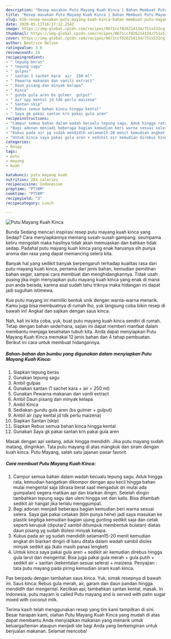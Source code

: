 ```yaml
---
description: "Resep masakan Putu Mayang Kuah Kinca | Bahan Membuat Putu Mayang Kuah Kinca Yang Enak Dan Mudah"
title: "Resep masakan Putu Mayang Kuah Kinca | Bahan Membuat Putu Mayang Kuah Kinca Yang Enak Dan Mudah"
slug: 416-resep-masakan-putu-mayang-kuah-kinca-bahan-membuat-putu-mayang-kuah-kinca-yang-enak-dan-mudah
date: 2020-05-11T16:17:12.254Z
image: https://img-global.cpcdn.com/recipes/0671ccf026214134/751x532cq70/putu-mayang-kuah-kinca-foto-resep-utama.jpg
thumbnail: https://img-global.cpcdn.com/recipes/0671ccf026214134/751x532cq70/putu-mayang-kuah-kinca-foto-resep-utama.jpg
cover: https://img-global.cpcdn.com/recipes/0671ccf026214134/751x532cq70/putu-mayang-kuah-kinca-foto-resep-utama.jpg
author: Beatrice Nelson
ratingvalue: 3.6
reviewcount: 14
recipeingredient:
- " tepung beras"
- " tepung sagu"
- " gulpas"
- " santan 1 sachet kara  air  250 ml"
- " Pewarna makanan dan vanili extract"
- " Daun pisang dan minyak kelapa"
- " Kinca"
- " gundu gula aren bs gulmer  gulput"
- " air spy kental jd tdk perlu maizena"
- " Santan skip"
- " Rebus semua bahan kinca hingga kental"
- " Saya gk pakai santan krn pakai gula aren"
recipeinstructions:
- "Campur semua bahan dalam wadah kecualu tepung sagu. Aduk hingga rata, kemudian hangatkan dikompor dengan apu kecil hingga bahan mulai mengental saja (dirasa berat saat mengaduk dn mulai ada gumpalan) segera matikan api dan biarkan dingin. Setelah dingin tambahkan tepung sagu dan uleni hingga set dan kalis. Bisa ditambah sedikit air hangat jika terlalu menggumpal."
- "Bagi adonan menjadi beberapa bagian kemudian beri warna sesuai selera. Saya gak pakai cetakan (blm punya hehe) jadi saya masukan ke plastik segitiga kemudian bagian ujung gunting sedikit saja dan cetak seperti kerupuk (diputar2 sambil ditumpuk membentuk bulatan) diatas daun pisang yg sudah diolesi minyak kelapa."
- "Kukus pada air yg sudah mendidih selaman15-20 menit kemudian angkat dn biarkan dingin dl baru ditata dalam wadah sambil dioles minyak sedikit aja (kalo masih panas lengket)"
- "Untuk kinca saya pakai gula aren + sedikit air kemudian direbus hingga gula larut dan mengental. Bisa juga pakai gula merah + gula putih + sedikit air + santan (kekentalan sesuai selera) + maizena. Penyajian : tata putu mayang pada piring kemudian siram kuah kinca."
categories:
- Resep
tags:
- putu
- mayang
- kuah

katakunci: putu mayang kuah 
nutrition: 283 calories
recipecuisine: Indonesian
preptime: "PT30M"
cooktime: "PT58M"
recipeyield: "3"
recipecategory: Lunch

---
```



![Putu Mayang Kuah Kinca](https://img-global.cpcdn.com/recipes/0671ccf026214134/751x532cq70/putu-mayang-kuah-kinca-foto-resep-utama.jpg)

Bunda Sedang mencari inspirasi resep putu mayang kuah kinca yang Sedap? Cara menyiapkannya memang susah-susah gampang. seumpama keliru mengolah maka hasilnya tidak akan memuaskan dan bahkan tidak sedap. Padahal putu mayang kuah kinca yang enak harusnya sih punya aroma dan rasa yang dapat memancing selera kita.

Banyak hal yang sedikit banyak berpengaruh terhadap kualitas rasa dari putu mayang kuah kinca, pertama dari jenis bahan, kemudian pemilihan bahan segar, sampai cara membuat dan menghidangkannya. Tidak usah pusing jika ingin menyiapkan putu mayang kuah kinca yang enak di mana pun anda berada, karena asal sudah tahu triknya maka hidangan ini dapat jadi suguhan istimewa.

Kue putu mayang ini memiliki bentuk unik dengan warna-warna menarik. Kamu juga bisa membuatnya di rumah lho, yuk langsung coba bikin resep di bawah ini! Angkat dan sajikan dengan saus kinca.


Nah, kali ini kita coba, yuk, buat putu mayang kuah kinca sendiri di rumah. Tetap dengan bahan sederhana, sajian ini dapat memberi manfaat dalam membantu menjaga kesehatan tubuh kita. Anda dapat menyiapkan Putu Mayang Kuah Kinca memakai 12 jenis bahan dan 4 tahap pembuatan. Berikut ini cara untuk membuat hidangannya.

<!--inarticleads1-->

##### Bahan-bahan dan bumbu yang digunakan dalam menyiapkan Putu Mayang Kuah Kinca:

1. Siapkan  tepung beras
1. Gunakan  tepung sagu
1. Ambil  gulpas
1. Gunakan  santan (1 sachet kara + air = 250 ml)
1. Gunakan  Pewarna makanan dan vanili extract
1. Ambil  Daun pisang dan minyak kelapa
1. Ambil  Kinca
1. Sediakan  gundu gula aren (bs gulmer + gulput)
1. Ambil  air (spy kental jd tdk perlu maizena)
1. Siapkan  Santan (skip)
1. Siapkan  Rebus semua bahan kinca hingga kental
1. Gunakan  Saya gk pakai santan krn pakai gula aren


Masak dengan api sedang, aduk hingga mendidih. Jika putu mayang sudah matang, dinginkan. Tata putu mayang di atas mangkuk dan siram dengan kuah kinca. Putu Mayang, salah satu jajanan pasar favorit. 

<!--inarticleads2-->

##### Cara membuat Putu Mayang Kuah Kinca:

1. Campur semua bahan dalam wadah kecualu tepung sagu. Aduk hingga rata, kemudian hangatkan dikompor dengan apu kecil hingga bahan mulai mengental saja (dirasa berat saat mengaduk dn mulai ada gumpalan) segera matikan api dan biarkan dingin. Setelah dingin tambahkan tepung sagu dan uleni hingga set dan kalis. Bisa ditambah sedikit air hangat jika terlalu menggumpal.
1. Bagi adonan menjadi beberapa bagian kemudian beri warna sesuai selera. Saya gak pakai cetakan (blm punya hehe) jadi saya masukan ke plastik segitiga kemudian bagian ujung gunting sedikit saja dan cetak seperti kerupuk (diputar2 sambil ditumpuk membentuk bulatan) diatas daun pisang yg sudah diolesi minyak kelapa.
1. Kukus pada air yg sudah mendidih selaman15-20 menit kemudian angkat dn biarkan dingin dl baru ditata dalam wadah sambil dioles minyak sedikit aja (kalo masih panas lengket)
1. Untuk kinca saya pakai gula aren + sedikit air kemudian direbus hingga gula larut dan mengental. Bisa juga pakai gula merah + gula putih + sedikit air + santan (kekentalan sesuai selera) + maizena. Penyajian : tata putu mayang pada piring kemudian siram kuah kinca.


Pas berpadu dengan tambahan saus kinca. Yuk, simak resepnya di bawah ini. Saus kinca: Rebus gula merah, air, garam dan daun pandan hingga mendidih dan mengental. Kecilkan api, tambahkan santan kental, masak. In Indonesia, putu mayam is called Putu mayang and is served with palm sugar mixed with coconut milk. 

Terima kasih telah menggunakan resep yang tim kami tampilkan di sini. Besar harapan kami, olahan Putu Mayang Kuah Kinca yang mudah di atas dapat membantu Anda menyiapkan makanan yang menarik untuk keluarga/teman ataupun menjadi ide bagi Anda yang berkeinginan untuk berjualan makanan. Selamat mencoba!
